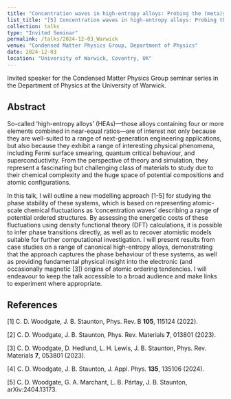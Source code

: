 ```yaml
---
title: "Concentration waves in high-entropy alloys: Probing the (meta)stability of complex solid solutions within a DFT-based modelling framework"
list_title: "[5] Concentration waves in high-entropy alloys: Probing the (meta)stability of complex solid solutions within a DFT-based modelling framework"
collection: talks
type: "Invited Seminar"
permalink: /talks/2024-12-03_Warwick
venue: "Condensed Matter Physics Group, Department of Physics"
date: 2024-12-03
location: "University of Warwick, Coventry, UK"
---
```


Invited speaker for the Condensed Matter Physics Group seminar series in the Department of Physics at the University of Warwick.

<h2>Abstract</h2>
So-called ‘high-entropy alloys’ (HEAs)—those alloys containing four or more elements combined in near-equal ratios—are of interest not only because they are well-suited to a range of next-generation engineering applications, but also because they exhibit a range of interesting physical phenomena, including Fermi surface smearing, quantum critical behaviour, and superconductivity. From the perspective of theory and simulation, they represent a fascinating but challenging class of materials to study due to their chemical complexity and the huge space of potential compositions and atomic configurations.

In this talk, I will outline a new modelling approach [1-5] for studying the phase stability of these systems, which is based on representing atomic-scale chemical fluctuations as ‘concentration waves’ describing a range of potential ordered structures. By assessing the energetic costs of these fluctuations using density functional theory (DFT) calculations, it is possible to infer phase transitions directly, as well as to recover atomistic models suitable for further computational investigation. I will present results from case studies on a range of canonical high-entropy alloys, demonstrating that the approach captures the phase behaviour of these systems, as well as providing fundamental physical insight into the electronic (and occasionally magnetic [3]) origins of atomic ordering tendencies. I will endeavour to keep the talk accessible to a broad audience and make links to experiment where appropriate.

<h2>References</h2>
[1] C. D. Woodgate, J. B. Staunton, Phys. Rev. B <b>105</b>, 115124 (2022).

[2] C. D. Woodgate, J. B. Staunton, Phys. Rev. Materials <b>7</b>, 013801 (2023).

[3] C. D. Woodgate, D. Hedlund, L. H. Lewis, J. B. Staunton, Phys. Rev. Materials <b>7</b>, 053801 (2023).

[4] C. D. Woodgate, J. B. Staunton, J. Appl. Phys. <b>135</b>, 135106 (2024).

[5] C. D. Woodgate, G. A. Marchant, L. B. Pártay, J. B. Staunton, arXiv:2404.13173.
